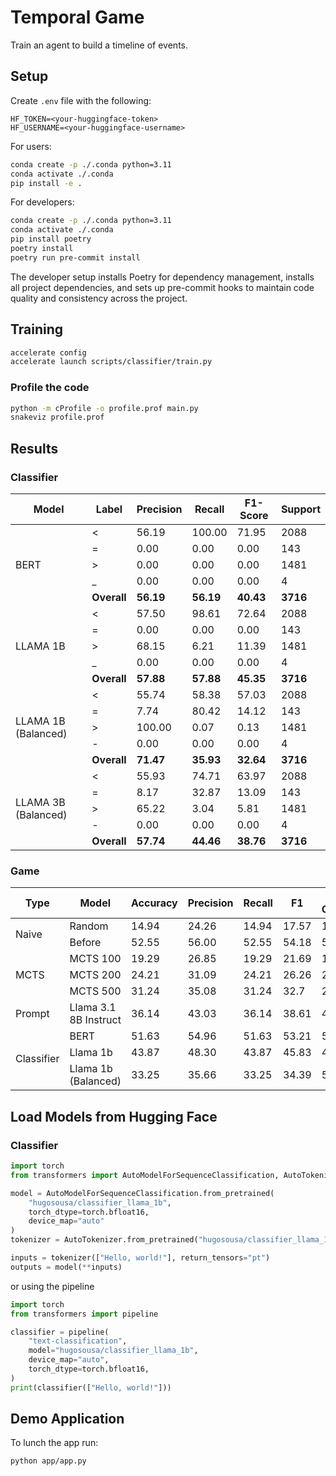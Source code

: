 # Temporal Game

Train an agent to build a timeline of events.

## Setup

Create `.env` file with the following:

```
HF_TOKEN=<your-huggingface-token>
HF_USERNAME=<your-huggingface-username>
```

For users:

```sh
conda create -p ./.conda python=3.11
conda activate ./.conda
pip install -e .
```

For developers:

```sh
conda create -p ./.conda python=3.11
conda activate ./.conda
pip install poetry
poetry install
poetry run pre-commit install
```

The developer setup installs Poetry for dependency management, installs all project dependencies, and sets up pre-commit hooks to maintain code quality and consistency across the project.

## Training

```sh
accelerate config
accelerate launch scripts/classifier/train.py
```

### Profile the code

```sh
python -m cProfile -o profile.prof main.py
snakeviz profile.prof
```

## Results

### Classifier

<table>
    <thead>
        <tr>
            <th>Model</th>
            <th>Label</th>
            <th>Precision</th>
            <th>Recall</th>
            <th>F1-Score</th>
            <th>Support</th>
        </tr>
    </thead>
    <tbody>
        <tr>
            <td rowspan="5">BERT</td>
            <td>&lt;</td>
            <td>56.19</td>
            <td>100.00</td>
            <td>71.95</td>
            <td>2088</td>
        </tr>
        <tr>
            <td>=</td>
            <td>0.00</td>
            <td>0.00</td>
            <td>0.00</td>
            <td>143</td>
        </tr>
        <tr>
            <td>&gt;</td>
            <td>0.00</td>
            <td>0.00</td>
            <td>0.00</td>
            <td>1481</td>
        </tr>
        <tr>
            <td>_</td>
            <td>0.00</td>
            <td>0.00</td>
            <td>0.00</td>
            <td>4</td>
        </tr>
        <tr>
            <td><strong>Overall</strong></td>
            <td><strong>56.19</strong></td>
            <td><strong>56.19</strong></td>
            <td><strong>40.43</strong></td>
            <td><strong>3716</strong></td>
        </tr>
        <tr>
            <td rowspan="5">LLAMA 1B</td>
            <td>&lt;</td>
            <td>57.50</td>
            <td>98.61</td>
            <td>72.64</td>
            <td>2088</td>
        </tr>
        <tr>
            <td>=</td>
            <td>0.00</td>
            <td>0.00</td>
            <td>0.00</td>
            <td>143</td>
        </tr>
        <tr>
            <td>&gt;</td>
            <td>68.15</td>
            <td>6.21</td>
            <td>11.39</td>
            <td>1481</td>
        </tr>
        <tr>
            <td>_</td>
            <td>0.00</td>
            <td>0.00</td>
            <td>0.00</td>
            <td>4</td>
        </tr>
        <tr>
            <td><strong>Overall</strong></td>
            <td><strong>57.88</strong></td>
            <td><strong>57.88</strong></td>
            <td><strong>45.35</strong></td>
            <td><strong>3716</strong></td>
        </tr>
        <tr>
            <td rowspan="5">LLAMA 1B (Balanced)</td>
            <td>&lt;</td>
            <td>55.74</td>
            <td>58.38</td>
            <td>57.03</td>
            <td>2088</td>
        </tr>
        <tr>
            <td>=</td>
            <td>7.74</td>
            <td>80.42</td>
            <td>14.12</td>
            <td>143</td>
        </tr>
        <tr>
            <td>&gt;</td>
            <td>100.00</td>
            <td>0.07</td>
            <td>0.13</td>
            <td>1481</td>
        </tr>
        <tr>
            <td>-</td>
            <td>0.00</td>
            <td>0.00</td>
            <td>0.00</td>
            <td>4</td>
        </tr>
        <tr>
            <td><strong>Overall</strong></td>
            <td><strong>71.47</strong></td>
            <td><strong>35.93</strong></td>
            <td><strong>32.64</strong></td>
            <td><strong>3716</strong></td>
        </tr>
                <tr>
            <td rowspan="5">LLAMA 3B (Balanced)</td>
            <td>&lt;</td>
            <td>55.93</td>
            <td>74.71</td>
            <td>63.97</td>
            <td>2088</td>
        </tr>
        <tr>
            <td>=</td>
            <td>8.17</td>
            <td>32.87</td>
            <td>13.09</td>
            <td>143</td>
        </tr>
        <tr>
            <td>&gt;</td>
            <td>65.22</td>
            <td>3.04</td>
            <td>5.81</td>
            <td>1481</td>
        </tr>
        <tr>
            <td>-</td>
            <td>0.00</td>
            <td>0.00</td>
            <td>0.00</td>
            <td>4</td>
        </tr>
        <tr>
            <td><strong>Overall</strong></td>
            <td><strong>57.74</strong></td>
            <td><strong>44.46</strong></td>
            <td><strong>38.76</strong></td>
            <td><strong>3716</strong></td>
        </tr>
    </tbody>
</table>

### Game

<table>
    <thead>
        <tr>
            <th>Type</th>
            <th>Model</th>
            <th>Accuracy</th>
            <th>Precision</th>
            <th>Recall</th>
            <th>F1</th>
            <th>Step Count</th>
            <th>Reward</th>
        </tr>
    </thead>
    <tbody>
        <tr>
            <td rowspan="2">Naive</td>
            <td>Random</td>
            <td>14.94</td>
            <td>24.26</td>
            <td>14.94</td>
            <td>17.57</td>
            <td>16.35</td>
            <td>54.66</td>
        </tr>
        <tr>
            <td>Before</td>
            <td>52.55</td>
            <td>56.00</td>
            <td>52.55</td>
            <td>54.18</td>
            <td>57.26</td>
            <td>232.66</td>
        </tr>
        <tr>
            <td rowspan="3">MCTS</td>
            <td>MCTS 100</td>
            <td>19.29</td>
            <td>26.85</td>
            <td>19.29</td>
            <td>21.69</td>
            <td>18.80</td>
            <td>64.33</td>
        </tr>
        <tr>
            <td>MCTS 200</td>
            <td>24.21</td>
            <td>31.09</td>
            <td>24.21</td>
            <td>26.26</td>
            <td>21.68</td>
            <td>75.39</td>
        </tr>
        <tr>
            <td>MCTS 500</td>
            <td>31.24</td>
            <td>35.08</td>
            <td>31.24</td>
            <td>32.7</td>
            <td>27.93</td>
            <td>101.94</td>
        </tr>
        <tr>
            <td>Prompt</td>
            <td>Llama 3.1 8B Instruct</td>
            <td>36.14</td>
            <td>43.03</td>
            <td>36.14</td>
            <td>38.61</td>
            <td>40.72</td>
            <td>139.23</td>
        </tr>
        <tr>
            <td rowspan="3">Classifier</td>
            <td>BERT</td>
            <td>51.63</td>
            <td>54.96</td>
            <td>51.63</td>
            <td>53.21</td>
            <td>57.26</td>
            <td>228.79</td>
        </tr>
        <tr>
            <td>Llama 1b</td>
            <td>43.87</td>
            <td>48.30</td>
            <td>43.87</td>
            <td>45.83</td>
            <td>45.87</td>
            <td>179.11</td>
        </tr>
        <tr>
            <td>Llama 1b (Balanced)</td>
            <td>33.25</td>
            <td>35.66</td>
            <td>33.25</td>
            <td>34.39</td>
            <td>56.73</td>
            <td>168.81</td>
        </tr>
    </tbody>
</table>

## Load Models from Hugging Face


### Classifier
```python
import torch
from transformers import AutoModelForSequenceClassification, AutoTokenizer

model = AutoModelForSequenceClassification.from_pretrained(
    "hugosousa/classifier_llama_1b", 
    torch_dtype=torch.bfloat16, 
    device_map="auto"
)
tokenizer = AutoTokenizer.from_pretrained("hugosousa/classifier_llama_1b")

inputs = tokenizer(["Hello, world!"], return_tensors="pt")
outputs = model(**inputs)
```

or using the pipeline

```python
import torch
from transformers import pipeline

classifier = pipeline(
    "text-classification",
    model="hugosousa/classifier_llama_1b",
    device_map="auto",
    torch_dtype=torch.bfloat16,
)
print(classifier(["Hello, world!"]))

```


## Demo Application

To lunch the app run:

```sh
python app/app.py
```

